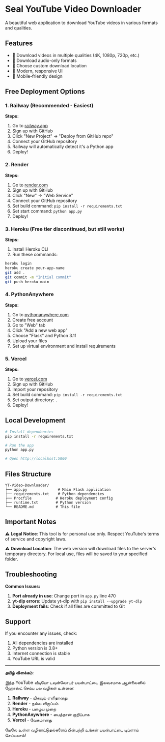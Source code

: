 # Seal YouTube Video Downloader

A beautiful web application to download YouTube videos in various formats and qualities.

## Features

- 🎥 Download videos in multiple qualities (4K, 1080p, 720p, etc.)
- 🎵 Download audio-only formats
- 📁 Choose custom download location
- 🎨 Modern, responsive UI
- 📱 Mobile-friendly design

## Free Deployment Options

### 1. Railway (Recommended - Easiest)

**Steps:**
1. Go to [railway.app](https://railway.app)
2. Sign up with GitHub
3. Click "New Project" → "Deploy from GitHub repo"
4. Connect your GitHub repository
5. Railway will automatically detect it's a Python app
6. Deploy!

### 2. Render

**Steps:**
1. Go to [render.com](https://render.com)
2. Sign up with GitHub
3. Click "New" → "Web Service"
4. Connect your GitHub repository
5. Set build command: `pip install -r requirements.txt`
6. Set start command: `python app.py`
7. Deploy!

### 3. Heroku (Free tier discontinued, but still works)

**Steps:**
1. Install Heroku CLI
2. Run these commands:
```bash
heroku login
heroku create your-app-name
git add .
git commit -m "Initial commit"
git push heroku main
```

### 4. PythonAnywhere

**Steps:**
1. Go to [pythonanywhere.com](https://pythonanywhere.com)
2. Create free account
3. Go to "Web" tab
4. Click "Add a new web app"
5. Choose "Flask" and Python 3.11
6. Upload your files
7. Set up virtual environment and install requirements

### 5. Vercel

**Steps:**
1. Go to [vercel.com](https://vercel.com)
2. Sign up with GitHub
3. Import your repository
4. Set build command: `pip install -r requirements.txt`
5. Set output directory: `.`
6. Deploy!

## Local Development

```bash
# Install dependencies
pip install -r requirements.txt

# Run the app
python app.py

# Open http://localhost:5000
```

## Files Structure

```
YT-Video-Downloader/
├── app.py              # Main Flask application
├── requirements.txt    # Python dependencies
├── Procfile           # Heroku deployment config
├── runtime.txt        # Python version
└── README.md          # This file
```

## Important Notes

⚠️ **Legal Notice**: This tool is for personal use only. Respect YouTube's terms of service and copyright laws.

⚠️ **Download Location**: The web version will download files to the server's temporary directory. For local use, files will be saved to your specified folder.

## Troubleshooting

**Common Issues:**
1. **Port already in use**: Change port in `app.py` line 470
2. **yt-dlp errors**: Update yt-dlp with `pip install --upgrade yt-dlp`
3. **Deployment fails**: Check if all files are committed to Git

## Support

If you encounter any issues, check:
1. All dependencies are installed
2. Python version is 3.8+
3. Internet connection is stable
4. YouTube URL is valid

---

**தமிழ் விளக்கம்:**

இந்த YouTube வீடியோ டவுன்லோடர் பயன்பாட்டை இலவசமாக ஆன்லைனில் ஹோஸ்ட் செய்ய பல வழிகள் உள்ளன:

1. **Railway** - மிகவும் எளிதானது
2. **Render** - நல்ல விருப்பம்
3. **Heroku** - பழைய முறை
4. **PythonAnywhere** - பைத்தான் குறிப்பாக
5. **Vercel** - வேகமானது

மேலே உள்ள வழிகாட்டுதல்களைப் பின்பற்றி உங்கள் பயன்பாட்டை டிப்ளாய் செய்யலாம்! 